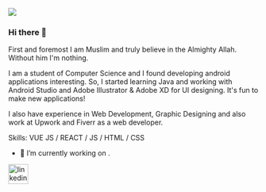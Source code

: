 ![](https://media.licdn.com/dms/image/D5616AQERmkuoh8hz-g/profile-displaybackgroundimage-shrink_350_1400/0/1703244330999?e=1711584000&v=beta&t=opbRjFoCUpH3bgYEuaXFE72dG-PTl0fWW5xVdII0pEk)
### Hi there 👋
First and foremost I am Muslim and truly believe in the Almighty Allah. Without him I'm nothing.

I am a student of Computer Science and I found developing android applications interesting. So, I started learning Java and working with Android Studio and Adobe Illustrator & Adobe XD for UI designing.
It's fun to make new applications!

I also have experience in Web Development, Graphic Designing and also work at Upwork and Fiverr as a web developer.

Skills: VUE JS / REACT / JS / HTML / CSS

- 🔭 I’m currently working on . 


[<img src='https://cdn.jsdelivr.net/npm/simple-icons@3.0.1/icons/linkedin.svg' alt='linkedin' height='40'>](https://www.linkedin.com/in/https://www.linkedin.com/in/abrar-fahim-tahsin-607175199//)  





